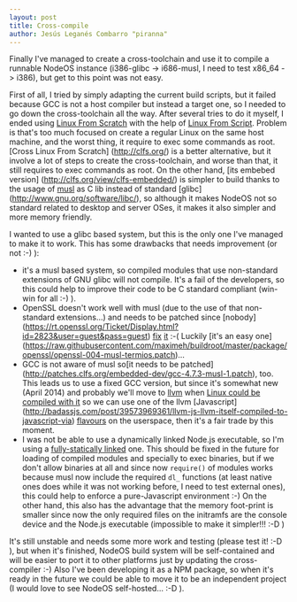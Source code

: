 ```yaml
---
layout: post
title: Cross-compile
author: Jesús Leganés Combarro "piranna"
---
```


Finally I've managed to create a cross-toolchain and use it to compile a
runnable NodeOS instance (i386-glibc -> i686-musl, I need to test x86_64 ->
i386), but get to this point was not easy.

First of all, I tried by simply adapting the current build scripts, but it
failed because GCC is not a host compiler but instead a target one, so I needed
to go down the cross-toolchain all the way. After several tries to do it myself,
I ended using [Linux From Scratch](http://www.linuxfromscratch.org/) with the
help of [Linux From Script](http://www.lfscript.org/). Problem is that's too
much focused on create a regular Linux on the same host machine, and the worst
thing, it require to exec some commands as root. [Cross Linux From Scratch]
(http://clfs.org/) is a better alternative, but it involve a lot of steps to
create the cross-toolchain, and worse than that, it still requires to exec
commands as root. On the other hand, [its embebed version]
(http://clfs.org/view/clfs-embedded/) is simpler to build thanks to the usage of
[musl](http://www.musl-libc.org/) as C lib instead of standard [glibc]
(http://www.gnu.org/software/libc/), so although it makes NodeOS not so standard
related to desktop and server OSes, it makes it also simpler and more memory
friendly.

I wanted to use a glibc based system, but this is the only one I've managed to
make it to work. This has some drawbacks that needs improvement (or not :-) ):

* it's a musl based system, so compiled modules that use non-standard extensions
  of GNU glibc will not compile. It's a fail of the developers, so this could
  help to improve their code to be C standard compliant (win-win for all :-) ).
* OpenSSL doesn't work well with musl (due to the use of that non-standard
  extensions...) and needs to be patched since [nobody]
  (https://rt.openssl.org/Ticket/Display.html?id=2823&user=guest&pass=guest)
  [fix](https://rt.openssl.org/Ticket/Display.html?id=3526&user=guest&pass=guest)
  [it](https://rt.openssl.org/Ticket/Display.html?id=3123) :-( Luckily
  [it's an easy one]
  (https://raw.githubusercontent.com/maximeh/buildroot/master/package/openssl/openssl-004-musl-termios.patch)...
* GCC is not aware of musl so[it needs to be patched]
  (http://patches.clfs.org/embedded-dev/gcc-4.7.3-musl-1.patch), too. This leads
  us to use a fixed GCC version, but since it's somewhat new (April 2014) and
  probably we'll move to [llvm](http://llvm.org/) when
  [Linux could be compiled with it](http://llvm.linuxfoundation.org/) so we can
  use one of the llvm [Javascript]
  (http://badassjs.com/post/39573969361/llvm-js-llvm-itself-compiled-to-javascript-via)
  [flavours](http://leaningtech.com/cheerp/) on the userspace, then it's a fair
  trade by this moment.
* I was not be able to use a dynamically linked Node.js executable, so I'm using
  a [fully-statically linked](https://github.com/joyent/node/pull/8274) one.
  This should be fixed in the future for loading of compiled modules and
  specially to exec binaries, but if we don't allow binaries at all and since
  now ```require()``` of modules works because musl now include the required
  ```dl_``` functions (at least native ones does while it was not working
  before, I need to test external ones), this could help to enforce a
  pure-Javascript environment :-) On the other hand, this also has the advantage
  that the memory foot-print is smaller since now the only required files on the
  initramfs are the console device and the Node.js executable (impossible to
  make it simpler!!! :-D )

It's still unstable and needs some more work and testing (please test it! :-D ),
but when it's finished, NodeOS build system will be self-contained and will be
easier to port it to other platforms just by updating the cross-compiler :-)
Also I've been developing it as a NPM package, so when it's ready in the future
we could be able to move it to be an independent project (I would love to see
NodeOS self-hosted... :-D ).
